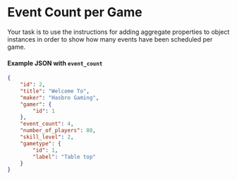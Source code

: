 # Event Count per Game

Your task is to use the instructions for adding aggregate properties to object instances in order to show how many events have been scheduled per game.


#### Example JSON with `event_count`

```json
{
    "id": 2,
    "title": "Welcome To",
    "maker": "Hasbro Gaming",
    "gamer": {
        "id": 1
    },
    "event_count": 4,
    "number_of_players": 80,
    "skill_level": 2,
    "gametype": {
        "id": 1,
        "label": "Table top"
    }
}
```
